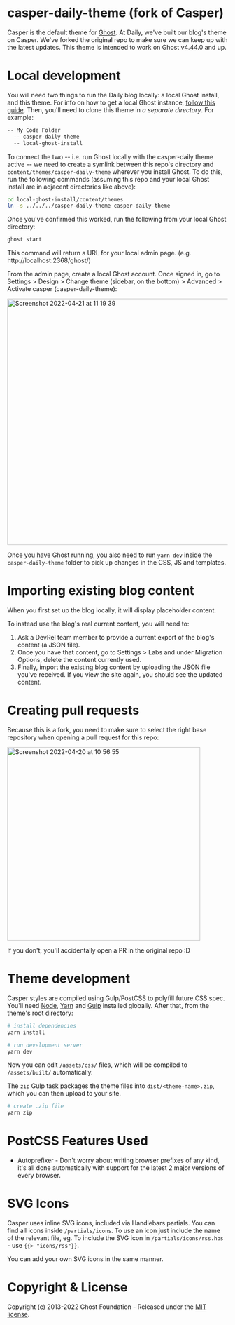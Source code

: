# casper-daily-theme (fork of Casper)

Casper is the default theme for [Ghost](http://github.com/tryghost/ghost/). At Daily, we've built our blog's theme on Casper. We've forked the original repo to make sure we can keep up with the latest updates. This theme is intended to work on Ghost v4.44.0 and up.

# Local development

You will need two things to run the Daily blog locally: a local Ghost install, and this theme. For info on how to get a local Ghost instance, [follow this guide](https://ghost.org/docs/install/local/). Then, you'll need to clone this theme in _a separate directory_. For example:

```bash
-- My Code Folder
  -- casper-daily-theme
  -- local-ghost-install
```

To connect the two -- i.e. run Ghost locally with the casper-daily theme active -- we need to create a symlink between this repo's directory and `content/themes/casper-daily-theme` wherever you install Ghost. To do this, run the following commands (assuming this repo and your local Ghost install are in adjacent directories like above):

```bash
cd local-ghost-install/content/themes
ln -s ../../../casper-daily-theme casper-daily-theme
```

Once you've confirmed this worked, run the following from your local Ghost directory:

```bash
ghost start
```

This command will return a URL for your local admin page. (e.g. http://localhost:2368/ghost/)

From the admin page, create a local Ghost account. Once signed in, go to Settings > Design > Change theme (sidebar, on the bottom) > Advanced > Activate casper (casper-daily-theme):

<img width="562" alt="Screenshot 2022-04-21 at 11 19 39" src="https://user-images.githubusercontent.com/12814720/164423171-b66cc1f3-848e-4d53-b4fa-8dd2576ad387.png">

Once you have Ghost running, you also need to run `yarn dev` inside the `casper-daily-theme` folder to pick up changes in the CSS, JS and templates.

# Importing existing blog content

When you first set up the blog locally, it will display placeholder content.

To instead use the blog's real current content, you will need to:

1. Ask a DevRel team member to provide a current export of the blog's content (a JSON file).
2. Once you have that content, go to Settings > Labs and under Migration Options, delete the content currently used.
3. Finally, import the existing blog content by uploading the JSON file you've received. If you view the site again, you should see the updated content.

# Creating pull requests

Because this is a fork, you need to make sure to select the right base repository when opening a pull request for this repo:

<img width="441" alt="Screenshot 2022-04-20 at 10 56 55" src="https://user-images.githubusercontent.com/12814720/164191712-8e3bb8fd-1c30-484a-844f-eac1e97352a1.png">

If you don't, you'll accidentally open a PR in the original repo :D

# Theme development

Casper styles are compiled using Gulp/PostCSS to polyfill future CSS spec. You'll need [Node](https://nodejs.org/), [Yarn](https://yarnpkg.com/) and [Gulp](https://gulpjs.com) installed globally. After that, from the theme's root directory:

```bash
# install dependencies
yarn install

# run development server
yarn dev
```

Now you can edit `/assets/css/` files, which will be compiled to `/assets/built/` automatically.

The `zip` Gulp task packages the theme files into `dist/<theme-name>.zip`, which you can then upload to your site.

```bash
# create .zip file
yarn zip
```

# PostCSS Features Used

- Autoprefixer - Don't worry about writing browser prefixes of any kind, it's all done automatically with support for the latest 2 major versions of every browser.

# SVG Icons

Casper uses inline SVG icons, included via Handlebars partials. You can find all icons inside `/partials/icons`. To use an icon just include the name of the relevant file, eg. To include the SVG icon in `/partials/icons/rss.hbs` - use `{{> "icons/rss"}}`.

You can add your own SVG icons in the same manner.

# Copyright & License

Copyright (c) 2013-2022 Ghost Foundation - Released under the [MIT license](LICENSE).
